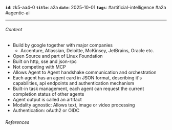 **`id`**: zk5-aa4-0
**`title`**: a2a
**`date`**: 2025-10-01
**`tags`**: #artificial-intelligence #a2a #agentic-ai

---

###### Content

-   Build by google together with major companies
    -   Accenture, Atlassian, Deloitte, McKinsey, JetBrains, Oracle etc.
-   Open Source and part of Linux Foundation
-   Built on http, sse and json-rpc
-   Not competing with MCP
-   Allows Agent to Agent handshake communication and orchestration
-   Each agent has an agent card in JSON format, describing it's capabilities, api endpoints and authentication mechanism
-   Built-in task management, each agent can request the current completion status of other agents
-   Agent output is called an artifact
-   Modality agnostic: Allows text, image or video processing
-   Authentication: oAuth2 or OIDC

###### References
